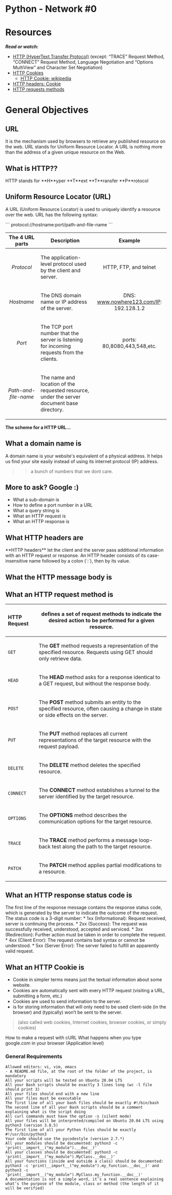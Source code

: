 Python - Network #0
===

Resources
===
***Read or watch:***

* [HTTP (HyperText Transfer Protocol)](https://www3.ntu.edu.sg/home/ehchua/programming/webprogramming/HTTP_Basics.html) (except: “TRACE” Request Method, “CONNECT” Request Method, Language Negotiation and “Options MultiView” and Character Set Negotiation)
* [HTTP Cookies](https://developer.mozilla.org/en-US/docs/Web/HTTP/Cookies)
  * [HTTP Cookie: wikipedia](https://en.wikipedia.org/wiki/HTTP_cookie)
* [HTTP headers: Cookie](https://www.geeksforgeeks.org/http-headers-cookie/)
* [HTTP requests methods](https://developer.mozilla.org/en-US/docs/Web/HTTP/Methods)

# General Objectives

## URL
<p>
It is the mechanism used by browsers to retrieve any published resource on the web. URL stands for Uniform Resource Locator. A URL is nothing more than the address of a given unique resource on the Web.
</p>

## What is HTTP??
<p>
HTTP stands for **H**yper **T**ext **T**ransfer **P**rotocol
</p>

## Uniform Resource Locator (URL)
<p>
A URL (Uniform Resource Locator) is used to uniquely identify a resource over the web. URL has the following syntax:
</p>
```
protocol://hostname:port/path-and-file-name
```

|The 4 URL parts |Description|Example|
|:--------------:|-----------|:-----:|
|*Protocol*|<p>The application-level protocol used by the client and server.</p>|HTTP, FTP, and telnet|
|*Hostname*|<p>The DNS domain name  or IP address of the server.</p>| DNS: www.nowhere123.com/IP: 192.128.1.2|
|*Port*|<p>The TCP port number that the server is listening for incoming requests from the clients.</p>|ports: 80,8080,443,548,etc.|
|*Path-and-file-name*|<p>The name and location of the requested resource, under the server document base directory.</p>|

**The scheme for a HTTP URL...**

## What a domain name is
<p>
A domain name is your website's equivalent of a physical address.
It helps us find your site easily instead of using its internet protocol (IP) address.

>>a bunch of numbers that we dont care.

</p>

## More to ask? Google :)

  * What a sub-domain is
  * How to define a port number in a URL
  * What a query string is
  * What an HTTP request is
  * What an HTTP response is

## What HTTP headers are

<p>
**HTTP headers** let the client and the server pass additional
information with an HTTP request or response. An HTTP header
consists of its case-insensitive name followed by a colon (`:`), then
by its value.
</p>

## What the HTTP message body is

## What an HTTP request method is

|HTTP Request | <p>defines a set of request methods to indicate the desired action to be performed for a given resource.</p>|
|:------------|-------------------------------|
|`GET`|<p>The **GET** method requests a representation of the specified resource. Requests using GET should only retrieve data.</p>|
|`HEAD`|<p>The **HEAD** method asks for a response identical to a GET request, but without the response body.</p>|
|`POST`|<p>The **POST** method submits an entity to the specified resource, often causing a change in state or side effects on the server.</p>|
|`PUT`|<p>The **PUT** method replaces all current representations of the target resource with the request payload.</p>|
|`DELETE`|<p>The **DELETE** method deletes the specified resource.</p>|
|`CONNECT`|<p>The **CONNECT** method establishes a tunnel to the server identified by the target resource.</p>
|`OPTIONS`|<p>The **OPTIONS** method describes the communication options for the target resource.</p>|
|`TRACE`|<p>The **TRACE** method performs a message loop-back test along the path to the target resource.</p>|
|`PATCH`|<p>The **PATCH** method applies partial modifications to a resource.</p>|

## What an HTTP response status code is
<p>
The first line of the response message contains the response status code, which is generated by the server to indicate the outcome of the request.
The status code is a 3-digit number:
  * 1xx (Informational): Request received, server is continuing the process.
  * 2xx (Success): The request was successfully received, understood, accepted and serviced.
  * 3xx (Redirection): Further action must be taken in order to complete the request.
  * 4xx (Client Error): The request contains bad syntax or cannot be understood.
  * 5xx (Server Error): The server failed to fulfill an apparently valid request.
</p>

## What an HTTP Cookie is
  * Cookie in simpler terms means just the textual information about some website.
  * Cookies are automatically sent with every HTTP request (visiting a URL, submitting a form, etc.)
  * Cookies are used to send information to the server.
  * is for storing information that will only need to be used client-side (in the browser) and (typically) won’t be sent to the server.

><p>(also called web cookies, Internet cookies, browser cookies, or simply cookies)</p>

How to make a request with cURL
What happens when you type google.com in your browser (Application level)
</p>

### General Requirements
```
Allowed editors: vi, vim, emacs
- A README.md file, at the root of the folder of the project, is mandatory
All your scripts will be tested on Ubuntu 20.04 LTS
All your Bash scripts should be exactly 3 lines long (wc -l file should print 3)
All your files should end with a new line
All your files must be executable
The first line of all your bash files should be exactly #!/bin/bash
The second line of all your Bash scripts should be a comment explaining what is the script doing
All curl commands must have the option -s (silent mode)
All your files will be interpreted/compiled on Ubuntu 20.04 LTS using python3 (version 3.8.5)
The first line of all your Python files should be exactly #!/usr/bin/python3
Your code should use the pycodestyle (version 2.7.*)
All your modules should be documented: python3 -c 'print(__import__("my_module").__doc__)'
All your classes should be documented: python3 -c 'print(__import__("my_module").MyClass.__doc__)'
All your functions (inside and outside a class) should be documented: python3 -c 'print(__import__("my_module").my_function.__doc__)' and python3 -c 'print(__import__("my_module").MyClass.my_function.__doc__)'
A documentation is not a simple word, it’s a real sentence explaining what’s the purpose of the module, class or method (the length of it will be verified)
```


